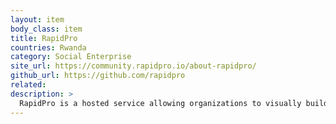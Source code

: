 ```yaml
---
layout: item
body_class: item
title: RapidPro
countries: Rwanda
category: Social Enterprise
site_url: https://community.rapidpro.io/about-rapidpro/
github_url: https://github.com/rapidpro
related: 
description: >
  RapidPro is a hosted service allowing organizations to visually build scalable interactive messaging applications.
---
```

